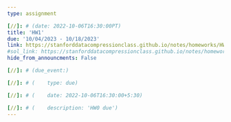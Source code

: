 ```yaml
---
type: assignment

[//]: # (date: 2022-10-06T16:30:00PT)
title: 'HW1'
due: '10/04/2023 - 10/18/2023'
link: https://stanforddatacompressionclass.github.io/notes/homeworks/HW1.html
#sol_link: https://stanforddatacompressionclass.github.io/notes/homeworks/HW1_sol.html
hide_from_announcments: False

[//]: # (due_event:)

[//]: # (    type: due)

[//]: # (    date: 2022-10-06T16:30:00+5:30)

[//]: # (    description: 'HW0 due')
---
```

